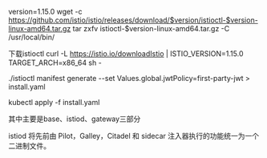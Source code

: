 version=1.15.0
wget -c https://github.com/istio/istio/releases/download/$version/istioctl-$version-linux-amd64.tar.gz
tar zxfv istioctl-$version-linux-amd64.tar.gz -C /usr/local/bin/

下载istioctl
curl -L https://istio.io/downloadIstio | ISTIO_VERSION=1.15.0 TARGET_ARCH=x86_64 sh -

./istioctl manifest generate --set Values.global.jwtPolicy=first-party-jwt > install.yaml

kubectl apply -f install.yaml

其中主要是base、istiod、gateway三部分

istiod 将先前由 Pilot，Galley，Citadel 和 sidecar 注入器执行的功能统一为一个二进制文件。

